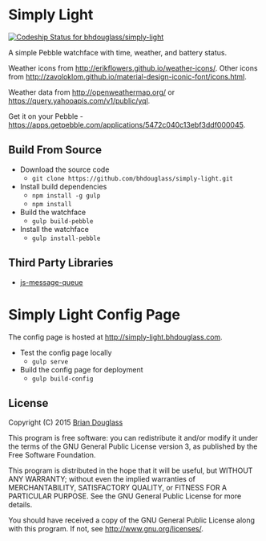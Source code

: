 # Simply Light #

[ ![Codeship Status for bhdouglass/simply-light](https://codeship.com/projects/4381e650-63ea-0132-862e-32c060907738/status?branch=master)](https://codeship.com/projects/52458)

A simple Pebble watchface with time, weather, and battery status.

Weather icons from <http://erikflowers.github.io/weather-icons/>. Other icons from
<http://zavoloklom.github.io/material-design-iconic-font/icons.html>.

Weather data from <http://openweathermap.org/> or <https://query.yahooapis.com/v1/public/yql>.

Get it on your Pebble - <https://apps.getpebble.com/applications/5472c040c13ebf3ddf000045>.

## Build From Source ##

* Download the source code
	* `git clone https://github.com/bhdouglass/simply-light.git`
* Install build dependencies
	* `npm install -g gulp`
	* `npm install`
* Build the watchface
	* `gulp build-pebble`
* Install the watchface
	* `gulp install-pebble`

## Third Party Libraries ##

* [js-message-queue](https://github.com/smallstoneapps/js-message-queue)

# Simply Light Config Page #

The config page is hosted at <http://simply-light.bhdouglass.com>.

* Test the config page locally
	* `gulp serve`
* Build the config page for deployment
	* `gulp build-config`

## License ##

Copyright (C) 2015 [Brian Douglass](http://bhdouglass.com/)

This program is free software: you can redistribute it and/or modify it under
the terms of the GNU General Public License version 3, as published by the Free
Software Foundation.

This program is distributed in the hope that it will be useful, but WITHOUT ANY
WARRANTY; without even the implied warranties of MERCHANTABILITY, SATISFACTORY
QUALITY, or FITNESS FOR A PARTICULAR PURPOSE.  See the GNU General Public
License for more details.

You should have received a copy of the GNU General Public License along with
this program.  If not, see <http://www.gnu.org/licenses/>.
